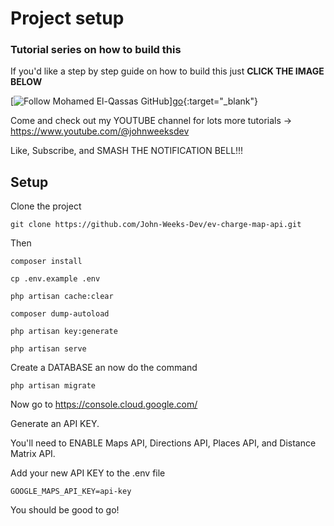 # Project setup

### Tutorial series on how to build this

If you'd like a step by step guide on how to build this just **CLICK THE IMAGE BELOW**

[![Follow Mohamed El-Qassas GitHub](https://user-images.githubusercontent.com/108229029/203494132-c95e7b90-2b19-4dbb-b090-19a74b587e26.jpg)][go](https://www.youtube.com/watch?v=4grSddYyZio&list=PL3pX4NAc7vJswKOWNO2kVobd-b2RiOOlY){:target="_blank"}

Come and check out my YOUTUBE channel for lots more tutorials -> https://www.youtube.com/@johnweeksdev

Like, Subscribe, and SMASH THE NOTIFICATION BELL!!!

## Setup

Clone the project

```
git clone https://github.com/John-Weeks-Dev/ev-charge-map-api.git
```

Then
```
composer install 

cp .env.example .env 

php artisan cache:clear 

composer dump-autoload 

php artisan key:generate

php artisan serve
```

Create a DATABASE an now do the command 
```
php artisan migrate
```

Now go to https://console.cloud.google.com/ 

Generate an API KEY.

You'll need to ENABLE Maps API, Directions API, Places API, and Distance Matrix API.

Add your new API KEY to the .env file 
```
GOOGLE_MAPS_API_KEY=api-key
```

You should be good to go!

